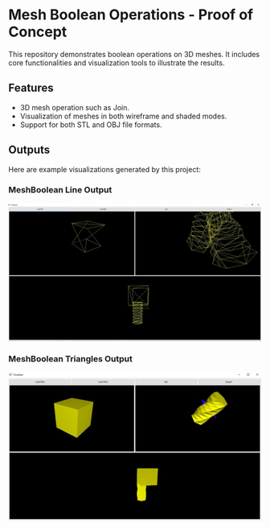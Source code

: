 # Mesh Boolean Operations - Proof of Concept

This repository demonstrates boolean operations on 3D meshes. It includes core functionalities and visualization tools to illustrate the results.

## Features
- 3D mesh operation such as Join.
- Visualization of meshes in both wireframe and shaded modes.
- Support for both STL and OBJ file formats.

## Outputs
Here are example visualizations generated by this project:

### MeshBoolean Line Output
![Wireframe Output](OutputInLines.JPG)

### MeshBoolean Triangles Output
![Triangles Output](OutputInTriangles.JPG)


